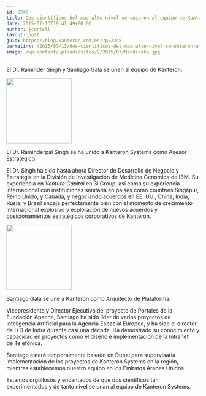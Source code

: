 ```yaml
---
id: 2245
title: Dos científicos del más alto nivel se unieron al equipo de Kanteron hoy
date: 2015-07-13T19:41:49+00:00
author: jcortell
layout: post
guid: https://blog.kanteron.com/es/?p=2245
permalink: /2015/07/13/dos-cientificos-del-mas-alto-nivel-se-unieron-al-equipo-de-kanteron-hoy/
image: /wp-content/uploads/sites/2/2015/07/Handshake.jpg
---
```

El Dr. Raminder Singh y Santiago Gala se unen al equipo de Kanteron.

<img class="aligncenter" src="httpss://media.licdn.com/media/AAEAAQAAAAAAAAOVAAAAJGFjN2FjNGJlLTdiN2UtNGNjMy1iM2M0LWMzM2E4MTE2NmUyNg.jpg" alt="" width="170" height="170" />
  
El Dr. Raminderpal Singh se ha unido a Kanteron Systems como Asesor Estratégico.
  
El Dr. Singh ha sido hasta ahora Director de Desarrollo de Negocio y Estrategia en la División de Investigación de Medicina Genómica de IBM. Su experiencia en _Venture Capital_ en 3i Group, así como su experiencia internacional con instituciones sanitaria en países como countries Singapur, Reino Unido, y Canada, y negociando acuerdos en EE. UU., China, India, Rusia, y Brasil encaja perfectamente bien con el momento de crecimiento internacional explosivo y exploración de nuevos acuerdos y posicionamientos estratégicos corporativos de Kanteron.

<img class="aligncenter" src="httpss://media.licdn.com/media/p/6/000/24d/0a6/2b4f2b1.jpg" alt="" width="170" height="170" />
  
Santiago Gala se une a Kanteron como Arquitecto de Plataforma.
  
Vicepresidente y Director Ejecutivo del proyecto de Portales de la Fundación Apache, Santiago ha sido líder de varios proyectos de Inteligencia Artificial para la Agencia Espacial Europea, y ha sido el director de I+D de Indra durante casi una década. Ha demostrado su conocimiento y capacidad en proyectos como el diseño e implementación de la Intranet de Telefónica.
  
Santiago estará temporalmente basado en Dubai para supervisarla implementación de los proyectos de Kanteron Systems en la región, mientras establecemos nuestro equipo en los Emiratos Árabes Unidos.

Estamos orgullosos y encantados de que dos científicos tan experimentados y de tanto nivel se unan al equipo de Kanteron Systems.